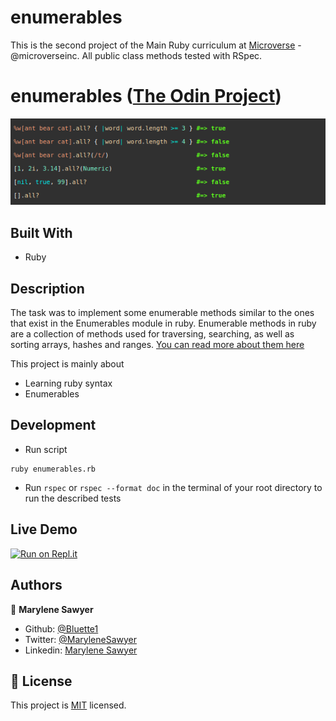 # enumerables

This is the second project of the Main Ruby curriculum at [Microverse](https:www.microverse.org/) - @microverseinc.
All public class methods tested with RSpec.

# enumerables ([The Odin Project](https://github.com/TheOdinProject/curriculum/blob/master/ruby_programming/archive/basic_ruby/project_advanced_building_blocks.md#project-2-enumerable-methods))

![Enumerables](screenshot.png)

## Built With

- Ruby

## Description

The task was to implement some enumerable methods similar to the ones that exist in the Enumerables module in ruby. Enumerable methods in ruby are a collection of methods used for traversing, searching, as well as sorting arrays, hashes and ranges. [You can read more about them here](https://ruby-doc.org/core-2.7.1/Enumerable.html)

This project is mainly about

-  Learning ruby syntax
-  Enumerables

## Development

* Run script
```
ruby enumerables.rb
```
* Run ```rspec``` or ```rspec --format doc``` in the terminal of your root directory to run the described tests
## Live Demo

[![Run on Repl.it](https://repl.it/badge/github/Bluette1/enumerables)](https://repl.it/github/Bluette1/enumerables)

## Authors

👤 **Marylene Sawyer**
- Github: [@Bluette1](https://github.com/Bluette1)
- Twitter: [@MaryleneSawyer](https://twitter.com/MaryleneSawyer)
- Linkedin: [Marylene Sawyer](https://www.linkedin.com/in/marylene-sawyer-b4ba1295/)

## 📝 License

This project is [MIT](https://opensource.org/licenses/MIT) licensed.
